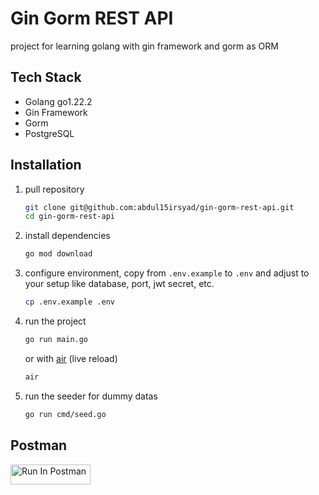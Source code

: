 # Gin Gorm REST API

project for learning golang with gin framework and gorm as ORM

## Tech Stack

- Golang go1.22.2
- Gin Framework
- Gorm
- PostgreSQL

## Installation

1. pull repository

   ```bash
   git clone git@github.com:abdul15irsyad/gin-gorm-rest-api.git
   cd gin-gorm-rest-api
   ```

2. install dependencies
   ```bash
   go mod download
   ```
3. configure environment, copy from `.env.example` to `.env` and adjust to your setup like database, port, jwt secret, etc.
   ```bash
   cp .env.example .env
   ```
4. run the project

   ```bash
   go run main.go
   ```

   or with [air](https://github.com/cosmtrek/air) (live reload)

   ```bash
   air
   ```

5. run the seeder for dummy datas

   ```bash
   go run cmd/seed.go
   ```

## Postman

[<img src="https://run.pstmn.io/button.svg" alt="Run In Postman" style="width: 128px; height: 32px;">](https://app.getpostman.com/run-collection/6292564-55c171e1-8b56-4b55-a1f8-bd97378281c1?action=collection%2Ffork&source=rip_markdown&collection-url=entityId%3D6292564-55c171e1-8b56-4b55-a1f8-bd97378281c1%26entityType%3Dcollection%26workspaceId%3De14a18ea-da74-4b90-b978-d57d03cd3ded#?env%5Bgin%20gorm%20local%5D=W3sia2V5IjoiYmFzZV91cmwiLCJ2YWx1ZSI6Imh0dHA6Ly9sb2NhbGhvc3Q6MzAwMSIsImVuYWJsZWQiOnRydWUsInR5cGUiOiJkZWZhdWx0Iiwic2Vzc2lvblZhbHVlIjoiaHR0cDovL2xvY2FsaG9zdDozMDAxIiwic2Vzc2lvbkluZGV4IjowfV0=)

